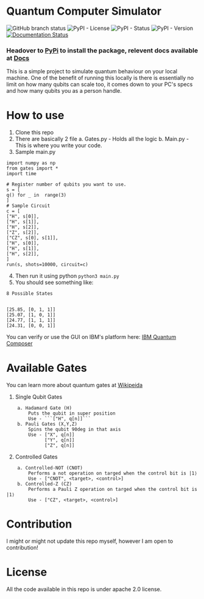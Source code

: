 # Quantum Computer Simulator

![GitHub branch status](https://img.shields.io/github/checks-status/MrPrincerawat/Quantum-Computering-Simulator/pypi_release)
![PyPI - License](https://img.shields.io/pypi/l/simple_qsim)
![PyPI - Status](https://img.shields.io/pypi/status/simple_qsim)
![PyPI - Version](https://img.shields.io/pypi/v/simple_qsim)
[![Documentation Status](https://readthedocs.org/projects/quantum-computering-simulator/badge/?version=latest)](https://quantum-computering-simulator.readthedocs.io/en/latest/?badge=latest)

### Headover to [PyPi](https://pypi.org/project/simple-qsim/) to install the package, relevent docs available at [Docs](https://github.com/MrPrinceRawat/Quantum-Computering-Simulator/tree/pypi_release)

This is a simple project to simulate quantum behaviour on your local machine. One of the benefit of running this locally is there is essentially no limit on how many qubits can scale too, it comes down to your PC's specs and how many qubits you as a person handle.

# How to use

1. Clone this repo
2. There are basically 2 file
   a. Gates.py - Holds all the logic
   b. Main.py - This is where you write your code.
3. Sample main.py

```
import numpy as np
from gates import *
import time

# Register number of qubits you want to use.
s = [
q() for _ in  range(3)
]
# Sample Circuit
c = [
["H", s[0]],
["H", s[1]],
["H", s[2]],
["Z", s[2]],
["CZ", s[0], s[1]],
["H", s[0]],
["H", s[1]],
["H", s[2]],
]
run(s, shots=10000, circuit=c)
```

4. Then run it using python
   `python3 main.py`
5. You should see something like:

```
8 Possible States


[25.85, [0, 1, 1]]
[25.07, [1, 0, 1]]
[24.77, [1, 1, 1]]
[24.31, [0, 0, 1]]
```

You can verify or use the GUI on IBM's platform here: [IBM Quantum Composer](https://quantum.ibm.com/composer/)

# Available Gates

You can learn more about quantum gates at [Wikipeida](https://en.wikipedia.org/wiki/Quantum_logic_gate)

1. Single Qubit Gates

````
	a. Hadamard Gate (H)
		Puts the qubit in super position
		Use - ```["H", q[n]]```
	b. Pauli Gates (X,Y,Z)
		Spins the qubit 90deg in that axis
		Use - ["X", q[n]]
			  ["Y", q[n]]
			  ["Z", q[n]]
````

2. Controlled Gates

```
	a. Controlled-NOT (CNOT)
		Performs a not operation on targed when the control bit is |1⟩
		Use - ["CNOT", <target>, <control>]
	b. Controlled-Z (CZ)
		Performs a Pauli Z operation on targed when the control bit is |1⟩
		Use - ["CZ", <target>, <control>]
```

# Contribution

I might or might not update this repo myself, however I am open to contribution!

# License

All the code available in this repo is under apache 2.0 license.
